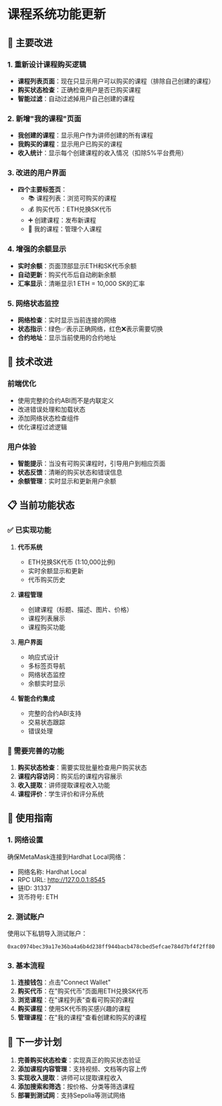 # 课程系统功能更新

## 🎯 主要改进

### 1. 重新设计课程购买逻辑
- **课程列表页面**：现在只显示用户可以购买的课程（排除自己创建的课程）
- **购买状态检查**：正确检查用户是否已购买课程
- **智能过滤**：自动过滤掉用户自己创建的课程

### 2. 新增"我的课程"页面
- **我创建的课程**：显示用户作为讲师创建的所有课程
- **我购买的课程**：显示用户已购买的课程
- **收入统计**：显示每个创建课程的收入情况（扣除5%平台费用）

### 3. 改进的用户界面
- **四个主要标签页**：
  - 📚 课程列表：浏览可购买的课程
  - 💰 购买代币：ETH兑换SK代币
  - ➕ 创建课程：发布新课程
  - 👤 我的课程：管理个人课程

### 4. 增强的余额显示
- **实时余额**：页面顶部显示ETH和SK代币余额
- **自动更新**：购买代币后自动刷新余额
- **汇率显示**：清晰显示1 ETH = 10,000 SK的汇率

### 5. 网络状态监控
- **网络检查**：实时显示当前连接的网络
- **状态指示**：绿色✅表示正确网络，红色❌表示需要切换
- **合约地址**：显示当前使用的合约地址

## 🔧 技术改进

### 前端优化
- 使用完整的合约ABI而不是内联定义
- 改进错误处理和加载状态
- 添加网络状态检查组件
- 优化课程过滤逻辑

### 用户体验
- **智能提示**：当没有可购买课程时，引导用户到相应页面
- **状态反馈**：清晰的购买状态和错误信息
- **余额管理**：实时显示和更新用户余额

## 📋 当前功能状态

### ✅ 已实现功能
1. **代币系统**
   - ETH兑换SK代币 (1:10,000比例)
   - 实时余额显示和更新
   - 代币购买历史

2. **课程管理**
   - 创建课程（标题、描述、图片、价格）
   - 课程列表展示
   - 课程购买功能

3. **用户界面**
   - 响应式设计
   - 多标签页导航
   - 网络状态监控
   - 余额实时显示

4. **智能合约集成**
   - 完整的合约ABI支持
   - 交易状态跟踪
   - 错误处理

### 🔄 需要完善的功能
1. **购买状态检查**：需要实现批量检查用户购买状态
2. **课程内容访问**：购买后的课程内容展示
3. **收入提取**：讲师提取课程收入功能
4. **课程评价**：学生评价和评分系统

## 🚀 使用指南

### 1. 网络设置
确保MetaMask连接到Hardhat Local网络：
- 网络名称: Hardhat Local
- RPC URL: http://127.0.0.1:8545
- 链ID: 31337
- 货币符号: ETH

### 2. 测试账户
使用以下私钥导入测试账户：
```
0xac0974bec39a17e36ba4a6b4d238ff944bacb478cbed5efcae784d7bf4f2ff80
```

### 3. 基本流程
1. **连接钱包**：点击"Connect Wallet"
2. **购买代币**：在"购买代币"页面用ETH兑换SK代币
3. **浏览课程**：在"课程列表"查看可购买的课程
4. **购买课程**：使用SK代币购买感兴趣的课程
5. **管理课程**：在"我的课程"查看创建和购买的课程

## 🎯 下一步计划

1. **完善购买状态检查**：实现真正的购买状态验证
2. **添加课程内容管理**：支持视频、文档等内容上传
3. **实现收入提取**：讲师可以提取课程收入
4. **添加搜索和筛选**：按价格、分类等筛选课程
5. **部署到测试网**：支持Sepolia等测试网络 